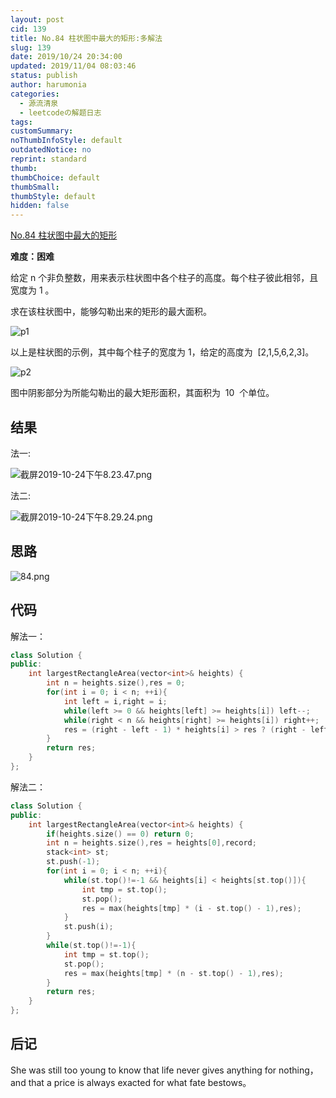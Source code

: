 ```yaml
---
layout: post
cid: 139
title: No.84 柱状图中最大的矩形:多解法
slug: 139
date: 2019/10/24 20:34:00
updated: 2019/11/04 08:03:46
status: publish
author: harumonia
categories:
  - 源流清泉
  - leetcodeの解题日志
tags:
customSummary:
noThumbInfoStyle: default
outdatedNotice: no
reprint: standard
thumb:
thumbChoice: default
thumbSmall:
thumbStyle: default
hidden: false
---
```


[No.84 柱状图中最大的矩形](https://leetcode-cn.com/problems/largest-rectangle-in-histogram/)

**难度：困难**

给定 n 个非负整数，用来表示柱状图中各个柱子的高度。每个柱子彼此相邻，且宽度为 1 。

求在该柱状图中，能够勾勒出来的矩形的最大面积。

![p1](https://assets.leetcode-cn.com/aliyun-lc-upload/uploads/2018/10/12/histogram.png)

以上是柱状图的示例，其中每个柱子的宽度为 1，给定的高度为  [2,1,5,6,2,3]。

![p2](https://assets.leetcode-cn.com/aliyun-lc-upload/uploads/2018/10/12/histogram_area.png)

图中阴影部分为所能勾勒出的最大矩形面积，其面积为  10  个单位。

<!-- more -->

## 结果

法一:

![截屏2019-10-24下午8.23.47.png](https://harumona-blog.oss-cn-beijing.aliyuncs.com/old_articles/1045205236.png?Expires=1602312740&)

法二:

![截屏2019-10-24下午8.29.24.png](https://harumona-blog.oss-cn-beijing.aliyuncs.com/old_articles/230613868.png?Expires=1602312752&)

## 思路

![84.png](https://harumona-blog.oss-cn-beijing.aliyuncs.com/old_articles/2144508509.png?Expires=1602312838&)

## 代码

解法一：

```cpp
class Solution {
public:
    int largestRectangleArea(vector<int>& heights) {
        int n = heights.size(),res = 0;
        for(int i = 0; i < n; ++i){
            int left = i,right = i;
            while(left >= 0 && heights[left] >= heights[i]) left--;
            while(right < n && heights[right] >= heights[i]) right++;
            res = (right - left - 1) * heights[i] > res ? (right - left - 1) * heights[i] : res;
        }
        return res;
    }
};
```

解法二：

```cpp
class Solution {
public:
    int largestRectangleArea(vector<int>& heights) {
        if(heights.size() == 0) return 0;
        int n = heights.size(),res = heights[0],record;
        stack<int> st;
        st.push(-1);
        for(int i = 0; i < n; ++i){
            while(st.top()!=-1 && heights[i] < heights[st.top()]){
                int tmp = st.top();
                st.pop();
                res = max(heights[tmp] * (i - st.top() - 1),res);
            }
            st.push(i);
        }
        while(st.top()!=-1){
            int tmp = st.top();
            st.pop();
            res = max(heights[tmp] * (n - st.top() - 1),res);
        }
        return res;
    }
};
```

## 后记

She was still too young to know that life never gives anything for nothing， and that a price is always exacted for what fate bestows。
